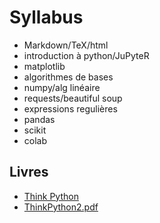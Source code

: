 # Syllabus

- Markdown/TeX/html
- introduction à python/JuPyteR
- matplotlib
- algorithmes de bases
- numpy/alg linéaire
- requests/beautiful soup
- expressions regulières
- pandas
- scikit
- colab 


## Livres

- [Think Python](https://github.com/AllenDowney/ThinkPython2)
- [ThinkPython2.pdf](./thinkpython2.pdf)

